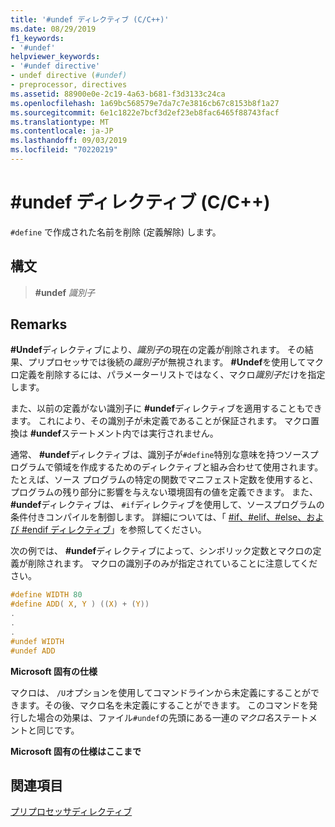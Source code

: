 ```yaml
---
title: '#undef ディレクティブ (C/C++)'
ms.date: 08/29/2019
f1_keywords:
- '#undef'
helpviewer_keywords:
- '#undef directive'
- undef directive (#undef)
- preprocessor, directives
ms.assetid: 88900e0e-2c19-4a63-b681-f3d3133c24ca
ms.openlocfilehash: 1a69bc568579e7da7c7e3816cb67c8153b8f1a27
ms.sourcegitcommit: 6e1c1822e7bcf3d2ef23eb8fac6465f88743facf
ms.translationtype: MT
ms.contentlocale: ja-JP
ms.lasthandoff: 09/03/2019
ms.locfileid: "70220219"
---
```

# <a name="undef-directive-cc"></a>#undef ディレクティブ (C/C++)

`#define` で作成された名前を削除 (定義解除) します。

## <a name="syntax"></a>構文

> **#undef** *識別子*

## <a name="remarks"></a>Remarks

**#Undef**ディレクティブにより、*識別子*の現在の定義が削除されます。 その結果、プリプロセッサでは後続の*識別子*が無視されます。 **#Undef**を使用してマクロ定義を削除するには、パラメーターリストではなく、マクロ*識別子*だけを指定します。

また、以前の定義がない識別子に **#undef**ディレクティブを適用することもできます。 これにより、その識別子が未定義であることが保証されます。 マクロ置換は **#undef**ステートメント内では実行されません。

通常、 **#undef**ディレクティブは、識別子が`#define`特別な意味を持つソースプログラムで領域を作成するためのディレクティブと組み合わせて使用されます。 たとえば、ソース プログラムの特定の関数でマニフェスト定数を使用すると、プログラムの残り部分に影響を与えない環境固有の値を定義できます。 また、 **#undef**ディレクティブは、 `#if`ディレクティブを使用して、ソースプログラムの条件付きコンパイルを制御します。 詳細については、「 [#if、#elif、#else、および #endif ディレクティブ](../preprocessor/hash-if-hash-elif-hash-else-and-hash-endif-directives-c-cpp.md)」を参照してください。

次の例では、 **#undef**ディレクティブによって、シンボリック定数とマクロの定義が削除されます。 マクロの識別子のみが指定されていることに注意してください。

```C
#define WIDTH 80
#define ADD( X, Y ) ((X) + (Y))
.
.
.
#undef WIDTH
#undef ADD
```

**Microsoft 固有の仕様**

マクロは、 `/U`オプションを使用してコマンドラインから未定義にすることができます。その後、マクロ名を未定義にすることができます。 このコマンドを発行した場合の効果は、ファイル`#undef`の先頭にある一連の*マクロ名*ステートメントと同じです。

**Microsoft 固有の仕様はここまで**

## <a name="see-also"></a>関連項目

[プリプロセッサディレクティブ](../preprocessor/preprocessor-directives.md)
